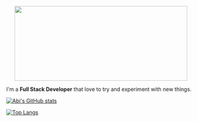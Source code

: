 <p align="center">
  <img src="https://github.com/elabi3/elabi3/blob/master/background.GIF" width="460" height="200" />
</p>

I'm a **Full Stack Developer** that love to try and experiment with new things.

<p align="center">

[![Abi's GitHub stats](https://github-readme-stats.vercel.app/api?username=elabi3&count_private=true&show_icons=true)](https://github.com/elabi3)
</p>

  <p align="center">

[![Top Langs](https://github-readme-stats.vercel.app/api/top-langs/?username=elabi3&langs_count=8)](https://github.com/elabi3)
</p>
